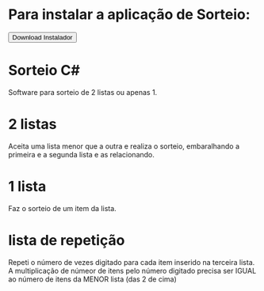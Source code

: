 
# Para instalar a aplicação de Sorteio:
<form action="https://github.com/rafabaptista/Sorteio/raw/master/Setup/Instalador%20Sorteio/Release/Instalador%20Sorteio.msi">
    <input type="submit" value="Download Instalador" />
</form>

# Sorteio C#

Software para sorteio de 2 listas ou apenas 1.

# 2 listas
Aceita uma lista menor que a outra e realiza o sorteio, embaralhando a primeira e a segunda lista e as relacionando.

# 1 lista
Faz o sorteio de um item da lista.

# lista de repetição
Repeti o número de vezes digitado para cada item inserido na terceira lista. A multiplicação de númeor de itens pelo número digitado precisa ser IGUAL ao número de itens da MENOR lista (das 2 de cima)
